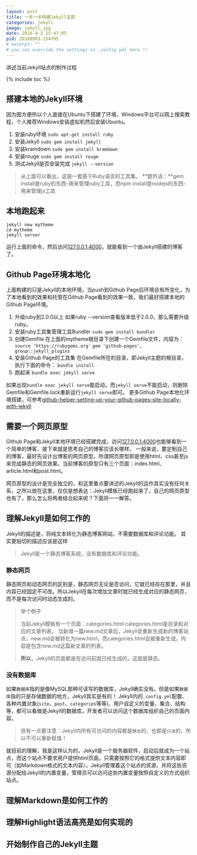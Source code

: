 ```yaml
---
layout: post
title: 一步一步构建Jekyll主题
categories: jekyll
image: jekyll.jpg
date: 2016-9-3 15:47:05
pid: 20160903-154705
# excerpt: ""
# you can override the settings in _config.yml here !!
---
```

讲述当前Jekyll站点的制作过程

{% include toc %}

## 搭建本地的Jekyll环境

因为图方便所以个人直接在Ubuntu下搭建了环境，Windows平台可以网上搜索教程，个人推荐Windows安装虚拟机然后安装Ubuntu。

1. 安装ruby环境
  `sudo apt-get install ruby`
2. 安装Jekyll
  `sudo gem install jekyll`
3. 安装kramdown
  `sudo gem install kramdown`
4. 安装rouge
  `sudo gem install rouge`
5. 测试Jekyll是否安装完成
  `jekyll --version`

> 从上面可以看出，这是一套基于Ruby语言的工具集。
> **题外话：**gem install是ruby的东西-用来管理ruby工具，而npm install是nodejs的东西-用来管理js工具

## 本地跑起来
```
jekyll new mytheme
cd mytheme
jekyll server
```
运行上面的命令，然后访问[127.0.0.1:4000](http://127.0.0.1:4000)，就能看到一个由Jekyll搭建的博客了。

## Github Page环境本地化

上面构建的只是Jekyll的本地环境，当push到Github Page后环境会有所变化，为了本地看到的效果和托管在Github Page看到的效果一致，我们最好搭建本地的Github Page环境。

1. 升级ruby到2.0.0以上
  如果ruby --version查看版本低于2.0.0，那么需要升级ruby。
2. 安装ruby工具集管理工具Bundler
  `sudo gem install bundler`
3. 创建Gemfile
  在上面的mytheme根目录下创建一个Gemfile文件，内容为：
  `source 'https://rubygems.org'`
  `gem 'github-pages', group::jekyll_plugins`
4. 安装Github Page的工具集
  在Gemfile所在的目录，即Jekyll主题的根目录，执行下面的命令：
  `bundle install`
5. 跑起来
  `bundle exec jekyll serve`

如果出现`bundle exec jekyll serve`能启动，而`jekyll serve`不能启动，则删除Gemfile和Gemfile.lock重新运行`jekyll serve`即可。
更多Github Page本地化环境搭建，可参考[github-helper-setting-up-your-github-pages-site-locally-with-jekyll](https://help.github.com/articles/setting-up-your-github-pages-site-locally-with-jekyll)

## 需要一个网页原型

Github Page和Jekyll本地环境已经搭建完成，访问[127.0.0.1:4000](http://127.0.0.1:4000)也能够看到一个简单的博客，接下来就是思考自己的博客应该长哪样。
一般来说，要定制自己的博客，最好先设计出博客的网页原型，所谓网页原型即是使用html、css甚至js来完成静态的网页效果。当前博客的原型只有三个页面：index.html、article.html和post.html。

网页原型的设计是完全独立的，和这里重点要讲述的Jekyll的运作其实没有任何关系，之所以放在这里，仅仅是想表达：Jekyll模板已经跑起来了，自己的网页原型也有了，那么怎么将两者结合起来呢？下面将一一解答。

## 理解Jekyll是如何工作的

Jekyll的描述是，将纯文本转化为静态博客网站，不需要数据库和评论功能。
其实更贴切的描述应该是这样
> Jekyll是一个静态博客系统，没有数据库和评论功能。

### 静态网页

静态网页和动态网页的区别是，静态网页无论是否访问，它就已经存在那里，并且内容已经固定不可改。所以Jekyll在每次增加文章时就已经生成对应的静态网页，而不是每次访问时动态生成的。

> 举个例子
> 
> 当前Jekyll模板有一个页面：categories.html
categories.html是目录和对应的文章列表。
当新增一篇new.md文章后，Jekyll会重新生成新的博客站点，new.md会被转化为new.html，而categories.html会被重新生成，内容是包含new.md这篇新文章的列表。
>
> **所以**，Jekyll的页面都是在访问前就已经生成的，这就是静态。

### 没有数据库

如果`数据库`指的是像MySQL那种可读写的数据库，Jekyll确实没有。但是如果`数据库`指的只是存储数据的地方，Jekyll其实是有的！
Jekyll内的`_config.yml`配置、各种内置对象(`site`、`post`、`categories`等等)、用户自定义的变量、集合、结构等，都可以看做是Jekyll的数据库，开发者可以访问这个数据库组织自己的页面内容。

> 但有一点要注意：Jekyll内所有可访问的内容都是`静态`的，也即是`只读`的，所以不可以重新赋值！


就目前的理解，我是这样认为的，Jekyll是一个服务器软件，启动后就成为一个站点，而这个站点不要求用户提供html页面，只需要按照它的格式提供文本内容即可（如Markdown格式的文本内容）。Jekyll管理着这个站点的资源，并将这些资源分配给Jekyll的内置变量，管理员可以访问这些内置变量按照自定义的方式组织站点。


## 理解Markdown是如何工作的

## 理解Highlight语法高亮是如何实现的

## 开始制作自己的Jekyll主题


